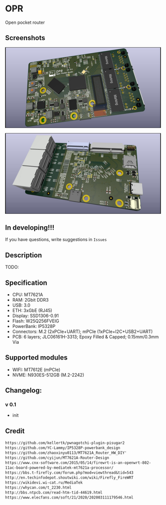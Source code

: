 # OPR
Open pocket router

## Screenshots

![Top view](assets/opr_t.jpg)

![Bottom view](assets/opr_b.jpg)

## In developing!!!

If you have questions, write suggestions in `Issues`

## Description
TODO:

## Specification

- CPU: MT7621A
- RAM: 2Gbit DDR3 
- USB: 3.0
- ETH: 3xGbE (RJ45)
- Display: SSD1306-0.91
- Flash: W25Q256FVEIG
- PowerBank: IP5328P
- Connectors: M.2 (2xPCIe+UART); mPCIe (1xPCIe+I2C+USB2+UART)
- PCB: 6 layers; JLC06161H-3313; Epoxy Filled & Capped; 0.15mm/0.3mm Via 

## Supported modules

- WIFI: MT7612E (mPCIe)
- NVME: N930ES-512GB (M.2-2242)

## Changelog:

### v 0.1
- init

## Credit
```
https://github.com/kellertk/pwnagotchi-plugin-pisugar2
https://github.com/YC-Lammy/IP5328P-powerbank_design
https://github.com/zhaoxinyu0113/MT7621A_Router_HW_DIY'
https://github.com/cyijun/MT7621A-Router-Design
https://www.cnx-software.com/2015/05/14/firewrt-is-an-openwrt-802-11ac-board-powered-by-mediatek-mt7621a-processor/
https://bbs.t-firefly.com/forum.php?mod=viewthread&tid=543
http://en.techinfodepot.shoutwiki.com/wiki/Firefly_FireWRT
https://wikidevi.wi-cat.ru/MediaTek
https://whycan.com/t_2230.html
http://bbs.ntpcb.com/read-htm-tid-44619.html
https://www.elecfans.com/soft/21/2020/202003111179546.html
```